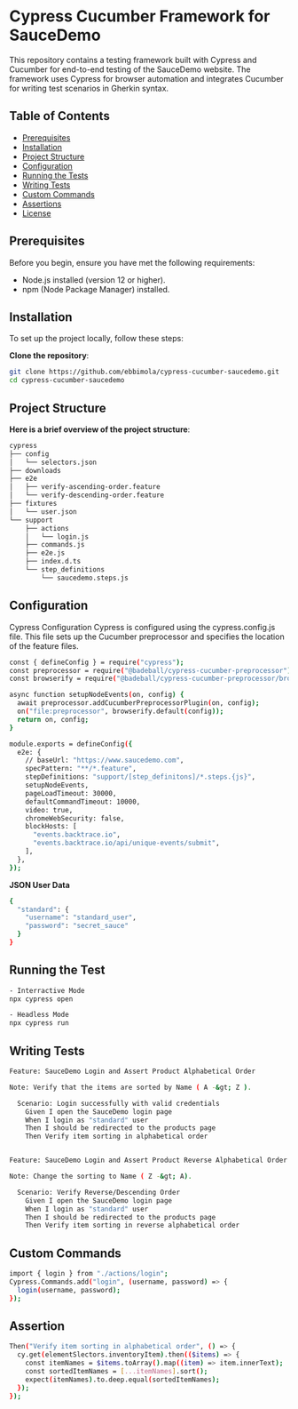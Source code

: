 # Cypress Cucumber Framework for SauceDemo

This repository contains a testing framework built with Cypress and Cucumber for end-to-end testing of the SauceDemo website. The framework uses Cypress for browser automation and integrates Cucumber for writing test scenarios in Gherkin syntax.

## Table of Contents

- [Prerequisites](#prerequisites)
- [Installation](#installation)
- [Project Structure](#project-structure)
- [Configuration](#configuration)
- [Running the Tests](#running-the-tests)
- [Writing Tests](#writing-tests)
- [Custom Commands](#custom-commands)
- [Assertions](#assertions)
- [License](#license)

## Prerequisites

Before you begin, ensure you have met the following requirements:

- Node.js installed (version 12 or higher).
- npm (Node Package Manager) installed.

## Installation

To set up the project locally, follow these steps:

**Clone the repository**:

   ```bash
   git clone https://github.com/ebbimola/cypress-cucumber-saucedemo.git
   cd cypress-cucumber-saucedemo
```

## Project Structure

**Here is a brief overview of the project structure**:

```bash
cypress
├── config
│   └── selectors.json
├── downloads
├── e2e
│   ├── verify-ascending-order.feature
│   └── verify-descending-order.feature
├── fixtures
│   └── user.json
└── support
    ├── actions
    │   └── login.js
    ├── commands.js
    ├── e2e.js
    ├── index.d.ts
    └── step_definitions
        └── saucedemo.steps.js                        
```
## Configuration
Cypress Configuration
Cypress is configured using the cypress.config.js file. This file sets up the Cucumber preprocessor and specifies the location of the feature files.

```bash
const { defineConfig } = require("cypress");
const preprocessor = require("@badeball/cypress-cucumber-preprocessor");
const browserify = require("@badeball/cypress-cucumber-preprocessor/browserify");

async function setupNodeEvents(on, config) {
  await preprocessor.addCucumberPreprocessorPlugin(on, config);
  on("file:preprocessor", browserify.default(config));
  return on, config;
}

module.exports = defineConfig({
  e2e: {
    // baseUrl: "https://www.saucedemo.com",
    specPattern: "**/*.feature",
    stepDefinitions: "support/[step_definitons]/*.steps.{js}",
    setupNodeEvents,
    pageLoadTimeout: 30000,
    defaultCommandTimeout: 10000,
    video: true,
    chromeWebSecurity: false,
    blockHosts: [
      "events.backtrace.io",
      "events.backtrace.io/api/unique-events/submit",
    ],
  },
});
```

**JSON User Data**
```bash
{
  "standard": {
    "username": "standard_user",
    "password": "secret_sauce"
  }
}
```
## Running the Test

```bash
- Interractive Mode
npx cypress open

- Headless Mode
npx cypress run
```

## Writing Tests
```bash
Feature: SauceDemo Login and Assert Product Alphabetical Order

Note: Verify that the items are sorted by Name ( A -&gt; Z ).

  Scenario: Login successfully with valid credentials
    Given I open the SauceDemo login page
    When I login as "standard" user
    Then I should be redirected to the products page
    Then Verify item sorting in alphabetical order


Feature: SauceDemo Login and Assert Product Reverse Alphabetical Order

Note: Change the sorting to Name ( Z -&gt; A).

  Scenario: Verify Reverse/Descending Order
    Given I open the SauceDemo login page
    When I login as "standard" user
    Then I should be redirected to the products page
    Then Verify item sorting in reverse alphabetical order
```

## Custom Commands
```bash
import { login } from "./actions/login";
Cypress.Commands.add("login", (username, password) => {
  login(username, password);
});
```

## Assertion
```bash
Then("Verify item sorting in alphabetical order", () => {
  cy.get(elementSlectors.inventoryItem).then(($items) => {
    const itemNames = $items.toArray().map((item) => item.innerText);
    const sortedItemNames = [...itemNames].sort();
    expect(itemNames).to.deep.equal(sortedItemNames);
  });
});
```